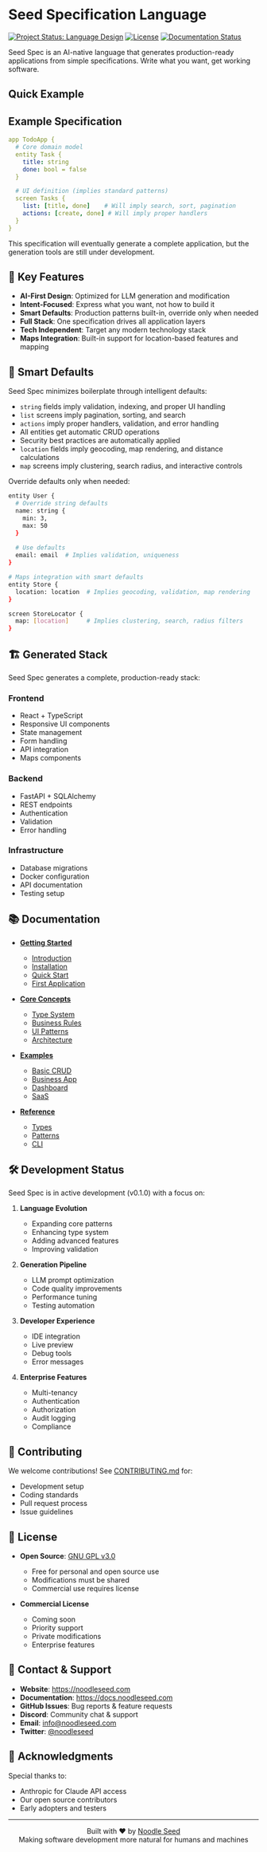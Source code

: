 # Seed Specification Language

[![Project Status: Language Design](https://img.shields.io/badge/Project%20Status-Language%20Design-blue.svg)]()
[![License](https://img.shields.io/badge/license-Dual%20GPL%2FCommercial-blue.svg)](LICENSE.md)
[![Documentation Status](https://img.shields.io/badge/docs-latest-brightgreen.svg)]()

Seed Spec is an AI-native language that generates production-ready applications from simple specifications. Write what you want, get working software.

## Quick Example

## Example Specification

```yaml
app TodoApp {
  # Core domain model
  entity Task {
    title: string
    done: bool = false
  }

  # UI definition (implies standard patterns)
  screen Tasks {
    list: [title, done]    # Will imply search, sort, pagination
    actions: [create, done] # Will imply proper handlers
  }
}
```

This specification will eventually generate a complete application, but the generation tools are still under development.

## 🌟 Key Features

- **AI-First Design**: Optimized for LLM generation and modification
- **Intent-Focused**: Express what you want, not how to build it
- **Smart Defaults**: Production patterns built-in, override only when needed
- **Full Stack**: One specification drives all application layers
- **Tech Independent**: Target any modern technology stack
- **Maps Integration**: Built-in support for location-based features and mapping

## 🎯 Smart Defaults

Seed Spec minimizes boilerplate through intelligent defaults:

- `string` fields imply validation, indexing, and proper UI handling
- `list` screens imply pagination, sorting, and search
- `actions` imply proper handlers, validation, and error handling
- All entities get automatic CRUD operations
- Security best practices are automatically applied
- `location` fields imply geocoding, map rendering, and distance calculations
- `map` screens imply clustering, search radius, and interactive controls

Override defaults only when needed:
```bash
entity User {
  # Override string defaults
  name: string {
    min: 3,
    max: 50
  }
  
  # Use defaults
  email: email  # Implies validation, uniqueness
}

# Maps integration with smart defaults
entity Store {
  location: location  # Implies geocoding, validation, map rendering
}

screen StoreLocator {
  map: [location]     # Implies clustering, search, radius filters
}
```

## 🏗️ Generated Stack

Seed Spec generates a complete, production-ready stack:

### Frontend
- React + TypeScript
- Responsive UI components
- State management
- Form handling
- API integration
- Maps components

### Backend
- FastAPI + SQLAlchemy
- REST endpoints
- Authentication
- Validation
- Error handling

### Infrastructure
- Database migrations
- Docker configuration
- API documentation
- Testing setup

## 📚 Documentation

- **[Getting Started](docs/getting-started.md)**
  - [Introduction](docs/getting-started/introduction.md)
  - [Installation](docs/getting-started/installation.md)
  - [Quick Start](docs/getting-started/quick-start.md)
  - [First Application](docs/getting-started/first-app.md)

- **[Core Concepts](docs/core-concepts/)**
  - [Type System](docs/core-concepts/type-system.md)
  - [Business Rules](docs/core-concepts/business-rules.md)
  - [UI Patterns](docs/core-concepts/ui-patterns.md)
  - [Architecture](docs/core-concepts/architecture.md)

- **[Examples](docs/examples/)**
  - [Basic CRUD](docs/examples/basic-crud.md)
  - [Business App](docs/examples/business-app.md)
  - [Dashboard](docs/examples/dashboard.md)
  - [SaaS](docs/examples/saas.md)

- **[Reference](docs/reference/)**
  - [Types](docs/reference/types.md)
  - [Patterns](docs/reference/patterns.md)
  - [CLI](docs/reference/cli.md)

## 🛠️ Development Status

Seed Spec is in active development (v0.1.0) with a focus on:

1. **Language Evolution**
   - Expanding core patterns
   - Enhancing type system
   - Adding advanced features
   - Improving validation

2. **Generation Pipeline**
   - LLM prompt optimization
   - Code quality improvements
   - Performance tuning
   - Testing automation

3. **Developer Experience**
   - IDE integration
   - Live preview
   - Debug tools
   - Error messages

4. **Enterprise Features**
   - Multi-tenancy
   - Authentication
   - Authorization
   - Audit logging
   - Compliance

## 🤝 Contributing

We welcome contributions! See [CONTRIBUTING.md](CONTRIBUTING.md) for:
- Development setup
- Coding standards
- Pull request process
- Issue guidelines

## 📄 License

- **Open Source**: [GNU GPL v3.0](LICENSE-GPL.md)
  - Free for personal and open source use
  - Modifications must be shared
  - Commercial use requires license

- **Commercial License**
  - Coming soon
  - Priority support
  - Private modifications
  - Enterprise features

## 📱 Contact & Support

- **Website**: https://noodleseed.com
- **Documentation**: https://docs.noodleseed.com
- **GitHub Issues**: Bug reports & feature requests
- **Discord**: Community chat & support
- **Email**: info@noodleseed.com
- **Twitter**: [@noodleseed](https://twitter.com/noodleseed)

## 🙏 Acknowledgments

Special thanks to:
- Anthropic for Claude API access
- Our open source contributors
- Early adopters and testers

---

<div align="center">
  Built with ❤️ by <a href="https://noodleseed.com">Noodle Seed</a>
  <br>
  Making software development more natural for humans and machines
</div>

